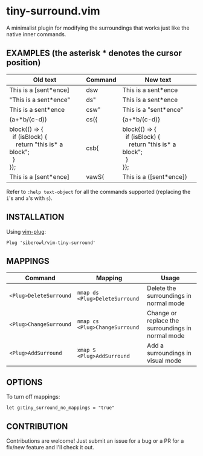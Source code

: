 # tiny-surround.vim

A minimalist plugin for modifying the surroundings that works just like the native inner commands.

## EXAMPLES (the asterisk * denotes the cursor position)

| Old text | Command | New text |
| --- | --- | --- |
|  This is a \[sent\*ence] | dsw | This is a sent\*ence |
|  "This is a sent\*ence"       | ds" | This is a sent\*ence |
|  This is a sent\*ence | csw" | This is a "sent\*ence" |
|  (a+\*b/(c-d))          | cs({ | {a+\*b/(c-d)} |
| block(() => {<br>&nbsp;&nbsp;if (isBlock) {<br>&nbsp;&nbsp;&nbsp;&nbsp;return "this is* a block";<br>&nbsp;&nbsp;}<br>  }); | csb{ | block{() => {<br>&nbsp;&nbsp;if (isBlock) {<br>&nbsp;&nbsp;&nbsp;&nbsp;return "this is* a block";<br>&nbsp;&nbsp;}<br>  }}; |
|  This is a \[sent\*ence] | vawS( | This is a (\[sent\*ence]) |

Refer to `:help text-object` for all the commands supported (replacing the `i`'s and `a`'s with `s`).

## INSTALLATION

Using [vim-plug](https://github.com/junegunn/vim-plug):
```
Plug 'siberowl/vim-tiny-surround'
```

## MAPPINGS

| Command | Mapping | Usage |
| --- | --- | --- |
| `<Plug>DeleteSurround` | `nmap ds <Plug>DeleteSurround` | Delete the surroundings in normal mode |
| `<Plug>ChangeSurround` | `nmap cs <Plug>ChangeSurround` | Change or replace the surroundings in normal mode |
| `<Plug>AddSurround` | `xmap S <Plug>AddSurround` | Add a surroundings in visual mode |

## OPTIONS

To turn off mappings:
```
let g:tiny_surround_no_mappings = "true"
```

## CONTRIBUTION

Contributions are welcome! Just submit an issue for a bug or a PR for a fix/new feature and I'll check it out.
